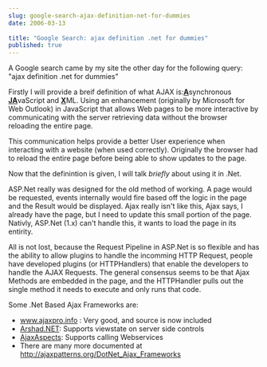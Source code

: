```yaml
---
slug: google-search-ajax-definition-net-for-dummies
date: 2006-03-13
 
title: "Google Search: ajax definition .net for dummies"
published: true
---
```

A Google search came by my site the other day for the following query: "ajax definition .net for dummies"<p />Firstly I will provide a breif definition of what AJAX is:<strong style="TEXT-DECORATION: underline;">A</strong>synchronous <strong style="TEXT-DECORATION: underline;">JA</strong>vaScript and <strong style="TEXT-DECORATION: underline;">X</strong>ML. Using an enhancement (originally by Microsoft for Web Outlook) in JavaScript that allows Web pages to be more interactive by communicating with the server retrieving data without the browser reloading the entire page.<p />This communication helps provide a better User experience when interacting with a website (when used correctly). Originally the browser had to reload the entire page before being able to show updates to the page.<p />Now that the definintion is given, I will talk <em>briefly</em> about using it in .Net.<p />ASP.Net really was designed for the old method of working. A page would be requested, events internally would fire based off the logic in the page and the Result would be displayed. Ajax really isn't like this, Ajax says, I already have the page, but I need to update this small portion of the page. Nativly, ASP.Net (1.x) can't handle this, it wants to load the page in its entirity.<p />All is not lost, because the Request Pipeline in ASP.Net is so flexible and has the ability to allow plugins to handle the incomming HTTP Request, people have developed plugins (or HTTPHandlers) that enable the developers to handle the AJAX Requests. The general consensus seems to be that Ajax Methods are embedded in the page, and the HTTPHandler pulls out the single method it needs to execute and only runs that code.<p />Some .Net Based Ajax Frameworks are:<ul>
<li>
<a href="http://www.ajaxpro.info">www.ajaxpro.info</a> : Very good, and source is now included</li>
<li>
<a href="http://arshad-dot-net.sourceforge.net/" title="http://Arshad-dot-net.sourceforge.net/" class="external text">Arshad.NET</a>: Supports viewstate on server side controls</li>
<li>
<a href="http://www.mathertel.de/AJAXEngine/" title="http://www.mathertel.de/AJAXEngine/" class="external text">AjaxAspects</a>: Supports calling Webservices</li>
<li>There are many more documented at <a href="http://ajaxpatterns.org/DotNet_Ajax_Frameworks">http://ajaxpatterns.org/DotNet_Ajax_Frameworks</a>
</li>
</ul><p />

